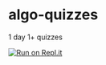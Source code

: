 # algo-quizzes

1 day 1+ quizzes


[![Run on Repl.it](https://repl.it/badge/github/gitgitWi/algo-quizzes)](https://repl.it/github/gitgitWi/algo-quizzes)